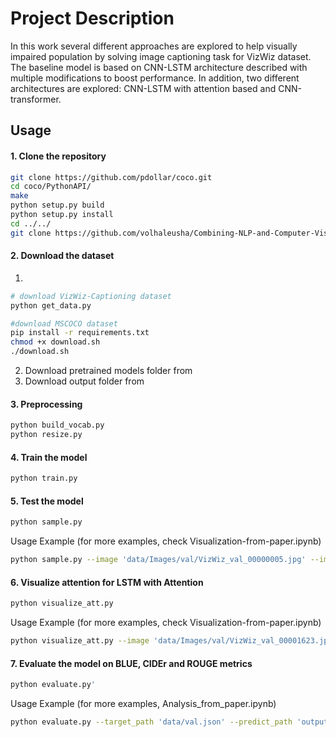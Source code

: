 # Project Description
In this work several different approaches are explored to help visually impaired population by solving image captioning task for VizWiz dataset. The baseline model is based on CNN-LSTM architecture described with multiple modifications to boost performance. In addition, two different
architectures are explored: CNN-LSTM with attention based and CNN-transformer.

## Usage 

#### 1. Clone the repository
```bash
git clone https://github.com/pdollar/coco.git
cd coco/PythonAPI/
make
python setup.py build
python setup.py install
cd ../../
git clone https://github.com/volhaleusha/Combining-NLP-and-Computer-Vision-to-Help-Blind-People
```

#### 2. Download the dataset
1. 
```bash
# download VizWiz-Captioning dataset
python get_data.py

#download MSCOCO dataset
pip install -r requirements.txt
chmod +x download.sh
./download.sh
```
2. Download pretrained models folder from 
3. Download output folder from 

#### 3. Preprocessing

```bash
python build_vocab.py   
python resize.py
```

#### 4. Train the model

```bash
python train.py    
```

#### 5. Test the model 

```bash
python sample.py
```
Usage Example (for more examples, check Visualization-from-paper.ipynb)
```bash
python sample.py --image 'data/Images/val/VizWiz_val_00000005.jpg' --image_path 'data/val' --encoder_path 'models/encoder1-4.ckpt' --decoder_path 'models/decoder1-4.ckpt' --vocab_path 'data/vocab.pkl' --num_layers 1 --model_type 'no_attention'
```
#### 6. Visualize attention for LSTM with Attention

```bash
python visualize_att.py 
```
Usage Example (for more examples, check Visualization-from-paper.ipynb)
```bash
python visualize_att.py --image 'data/Images/val/VizWiz_val_00001623.jpg' --encoder_path 'models/encoder-att-8.ckpt' --decoder_path 'models/decoder-att-8.ckpt'
```
#### 7. Evaluate the model on BLUE, CIDEr and ROUGE metrics
```bash
python evaluate.py'
```

Usage Example (for more examples, Analysis_from_paper.ipynb)
```bash
python evaluate.py --target_path 'data/val.json' --predict_path 'output/predicted_att_8.json'
```

